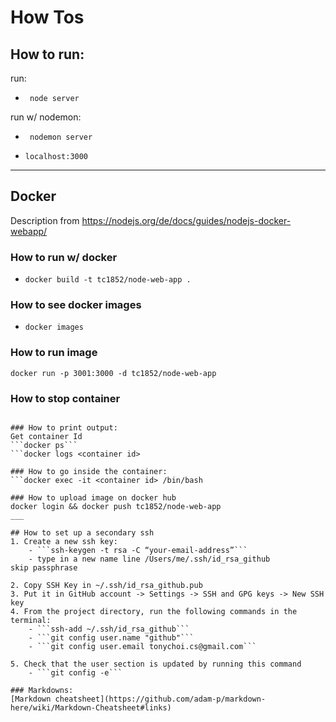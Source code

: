 # How Tos
## How to run: 
run:
- ``` node server```

run w/ nodemon:
- ``` nodemon server```

- ```localhost:3000```

___

## Docker

Description from https://nodejs.org/de/docs/guides/nodejs-docker-webapp/

### How to run w/ docker
- ```docker build -t tc1852/node-web-app .```

### How to see docker images
- ```docker images```

### How to run image
```docker run -p 3001:3000 -d tc1852/node-web-app```

### How to stop container
```docker stop <container_id>

### How to print output:
Get container Id
```docker ps```
```docker logs <container id>

### How to go inside the container:
```docker exec -it <container id> /bin/bash

### How to upload image on docker hub
docker login && docker push tc1852/node-web-app
___

## How to set up a secondary ssh
1. Create a new ssh key:
    - ```ssh-keygen -t rsa -C “your-email-address”```
    - type in a new name line /Users/me/.ssh/id_rsa_github
skip passphrase

2. Copy SSH Key in ~/.ssh/id_rsa_github.pub
3. Put it in GitHub account -> Settings -> SSH and GPG keys -> New SSH key
4. From the project directory, run the following commands in the terminal:
    - ```ssh-add ~/.ssh/id_rsa_github```
    - ```git config user.name "github"```
    - ```git config user.email tonychoi.cs@gmail.com```

5. Check that the user section is updated by running this command
    - ```git config -e```

### Markdowns:
[Markdown cheatsheet](https://github.com/adam-p/markdown-here/wiki/Markdown-Cheatsheet#links)